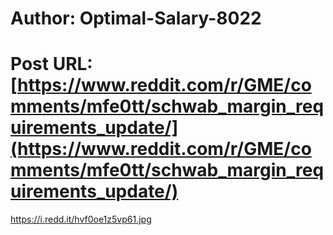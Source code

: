 # Author: Optimal-Salary-8022
# Post URL: [https://www.reddit.com/r/GME/comments/mfe0tt/schwab_margin_requirements_update/](https://www.reddit.com/r/GME/comments/mfe0tt/schwab_margin_requirements_update/)


https://i.redd.it/hvf0oe1z5vp61.jpg